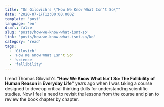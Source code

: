 ```yaml
---
title: "On Gilovich's \"How We Know What Isn't So\""
date: '2020-07-17T12:00:00.000Z'
template: 'post'
language: 'en'
draft: false
slug: 'posts/how-we-know-what-isnt-so'
link: 'posts/how-we-know-what-isnt-so/ko'
category: 'read'
tags:
  - 'Gilovich'
  - 'How We Know What Isn't So'
  - 'science'
  - 'fallibility'
---
```


I read Thomas Gilovich's **"How We Know What Isn't So: The Fallibility of Human Reason in Everyday Life"** years ago when I was taking a course designed to develop critical thinking skills for understanding scientific studies. Now I feel a need to revisit the lessons from the course and plan to review the book chapter by chapter.

